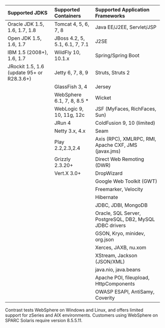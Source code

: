 <!--
title: "Supported Technologies"
description: "List of supported technologies"
tags: "Java agent installation containers JDKs frameworks libraries support troubleshooting"
-->


Supported JDKS | Supported Containers | Supported Application Frameworks
:-------------- |:-------------------- |:--------------------------------
Oracle JDK 1.5, 1.6, 1.7, 1.8 | Tomcat 4, 5, 6, 7, 8 | Java EE/J2EE, Servlet/JSP
Open JDK 1.5, 1.6, 1.7 | JBoss 4.2, 5, 5.1, 6.1, 7, 7.1 | J2SE
IBM 1.5 (2008+), 1.6, 1.7 | WildFly 10, 10.1.x | Spring/Spring Boot
JRockit 1.5, 1.6 (update 95+ or R28.3.6+) |Jetty 6, 7, 8, 9 | Struts, Struts 2
                 | GlassFish 3, 4 | Jersey
                 | WebSphere 6.1, 7, 8, 8.5 * | Wicket
                 | WebLogic 9, 10, 11g, 12c | JSF (MyFaces, RichFaces, Sun)
                 | JRun 4 | ColdFusion 9, 10 (limited)
                 | Netty 3.x, 4.x | Seam
                 | Play 2.2,2.3,2.4  | Axis (RPC), XMLRPC, RMI, Apache CXF, JMS (javax.jms)
                 | Grizzly 2.3.20+ | Direct Web Remoting (DWR)
                 | Vert.X 3.0+     | DropWizard
                 |                 | Google Web Toolkit (GWT)
                 |                 | Freemarker, Velocity
                 |                 | Hibernate
                 |                 | JDBC, JDBI, MongoDB                 
                 |                 | Oracle, SQL Server, PostgreSQL, DB2, MySQL JDBC drivers
                 |                 | GSON, Kryo, minidev, org.json
                 |                 | Xerces, JAXB, nu.xom
                 |                 | XStream, Jackson (JSON/XML)
                 |                 | java.nio, java.beans
                 |                 | Apache POI, fileupload, HttpComponents
                 |                 | OWASP ESAPI, AntiSamy, Coverity 


Contrast tests WebSphere on Windows and Linux, and offers limited support for zSeries and AIX environments. Customers using WebSphere on SPARC Solaris require version 8.5.5.11.



